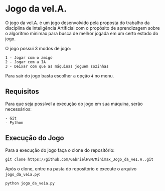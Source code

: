 # Jogo da veI.A.

O jogo da veI.A. é um jogo desenvolvido pela proposta do trabalho da disciplina de Inteligência Artificial com o propósito de aprendizagem sobre o algoritmo minimax para busca de melhor jogada em um certo estado do jogo.

O jogo possui 3 modos de jogo:
    
    1 - Jogar com o amigo
    2 - Jogar com a IA
    3 - Deixar com que as máquinas joguem sozinhas

Para sair do jogo basta escolher a opção `4` no menu.

## Requisitos
Para que seja possível a execução do jogo em sua máquina, serão necessários:

    - Git
    - Python

## Execução do Jogo

Para a execução do jogo faça o clone do repositório:
```
git clone https://github.com/GabrielHVM/Minimax_Jogo_da_veI.A..git
```
Após o clone, entre na pasta do repositório e execute o arquivo `jogo_da_veia.py`:
```
python jogo_da_veia.py
```
